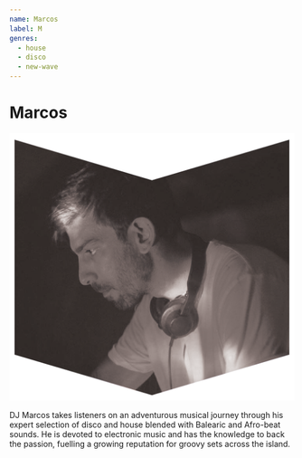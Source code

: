 ```yaml
---
name: Marcos
label: M
genres:
  - house
  - disco
  - new-wave
---
```


# Marcos

![](./assets/images/MARCOS.png)

DJ Marcos takes listeners on an adventurous musical journey through his expert selection of disco and house blended with Balearic and Afro-beat sounds. He is devoted to electronic music and has the knowledge to back the passion, fuelling a growing reputation for groovy sets across the island.
